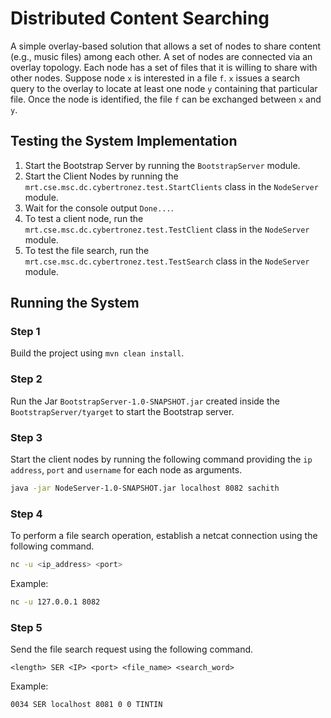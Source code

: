 # Distributed Content Searching
A simple overlay-based solution that allows a set of nodes to share content (e.g., music files) among each other. A set of nodes are connected via an overlay topology. Each node has a set of files that it is willing to share with other nodes. Suppose node ​`x` is interested in a file ​`f`.​ `​x` issues a search query to the overlay to locate at least one node ​`y` containing that particular file. Once the node is identified, the file `f` can be exchanged between ​`x` and `​y`​.

## Testing the System Implementation
1. Start the Bootstrap Server by running the `BootstrapServer` module.
2. Start the Client Nodes by running the `mrt.cse.msc.dc.cybertronez.test.StartClients` class in the `NodeServer` module.
3. Wait for the console output `Done...`.
4. To test a client node, run the `mrt.cse.msc.dc.cybertronez.test.TestClient` class in the `NodeServer` module.
5. To test the file search, run the `mrt.cse.msc.dc.cybertronez.test.TestSearch` class in the `NodeServer` module.

## Running the System
### Step 1
Build the project using `mvn clean install`.
### Step 2
Run the Jar `BootstrapServer-1.0-SNAPSHOT.jar` created inside the `BootstrapServer/tyarget` to start the Bootstrap server.
### Step 3
Start the client nodes by running the following command providing the `ip address`, `port` and `username` for each node as arguments.
```sh
java -jar NodeServer-1.0-SNAPSHOT.jar localhost 8082 sachith
```
### Step 4
To perform a file search operation, establish a netcat connection using the following command.
```sh
nc -u <ip_address> <port>
```
Example:
```sh
nc -u 127.0.0.1 8082
```
### Step 5
Send the file search request using the following command.
```
<length> SER <IP> <port> <file_name> <search_word>
```
Example:
```sh
0034 SER localhost 8081 0 0 TINTIN
```

